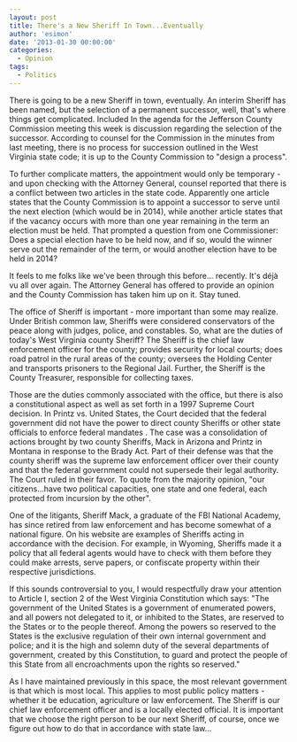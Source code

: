 ```yaml
---
layout: post
title: There's a New Sheriff In Town...Eventually
author: 'esimon'
date: '2013-01-30 00:00:00'
categories:
  - Opinion
tags:
  - Politics
---
```

There is going to be a new Sheriff in town, eventually. An interim Sheriff has been named, but the selection of a permanent successor, well, that's where things get complicated. Included In the agenda for the Jefferson County Commission meeting this week is discussion regarding the selection of the successor. According to counsel for the Commission in the minutes from last meeting, there is no process for succession outlined in the West Virginia state code; it is up to the County Commission to "design a process". 

To further complicate matters, the appointment would only be temporary - and upon checking with the Attorney General, counsel reported that there is a conflict between two articles in the state code. Apparently one article states that the County Commission is to appoint a successor to serve until the next election (which would be in 2014), while another article states that if the vacancy occurs with more than one year remaining in the term an election must be held. That prompted a question from one Commissioner: Does a special election have to be held now, and if so, would the winner serve out the remainder of the term, or would another election have to be held in 2014? 

It feels to me folks like we've been through this before... recently. It's déjà vu all over again. The Attorney General has offered to provide an opinion and the County Commission has taken him up on it. Stay tuned. 

The office of Sheriff is important - more important than some may realize. Under British common law, Sheriffs were considered conservators of the peace along with judges, police, and constables. So, what are the duties of today's West Virginia county Sheriff? The Sheriff is the chief law enforcement officer for the county; provides security for local courts; does road patrol in the rural areas of the county; oversees the Holding Center and transports prisoners to the Regional Jail. Further, the Sheriff is the County Treasurer, responsible for collecting taxes. 

Those are the duties commonly associated with the office, but there is also a constitutional aspect as well as set forth in a 1997 Supreme Court decision. In Printz vs. United States, the Court decided that the federal government did not have the power to direct county Sheriffs or other state officials to enforce federal mandates . The case was a consolidation of actions brought by two county Sheriffs, Mack in Arizona and Printz in Montana in response to the Brady Act. Part of their defense was that the county sheriff was the supreme law enforcement officer over their county and that the federal government could not supersede their legal authority. The Court ruled in their favor. To quote from the majority opinion, "our citizens...have two political capacities, one state and one federal, each protected from incursion by the other".

One of the litigants, Sheriff Mack, a graduate of the FBI National Academy, has since retired from law enforcement and has become somewhat of a national figure. On his website are examples of Sheriffs acting in accordance with the decision. For example, in Wyoming, Sheriffs made it a policy that all federal agents would have to check with them before they could make arrests, serve papers, or confiscate property within their respective jurisdictions. 

If this sounds controversial to you, I would respectfully draw your attention to Article I, section 2 of the West Virginia Constitution which says: "The government of the United States is a government of enumerated powers, and all powers not delegated to it, or inhibited to the States, are reserved to the States or to the people thereof. Among the powers so reserved to the States is the exclusive regulation of their own internal government and police; and it is the high and solemn duty of the several departments of government, created by this Constitution, to guard and protect the people of this State from all encroachments upon the rights so reserved." 

As I have maintained previously in this space, the most relevant government is that which is most local. This applies to most public policy matters - whether it be education, agriculture or law enforcement. The Sheriff is our chief law enforcement officer and is a locally elected official. It is important that we choose the right person to be our next Sheriff, of course, once we figure out how to do that in accordance with state law... 

